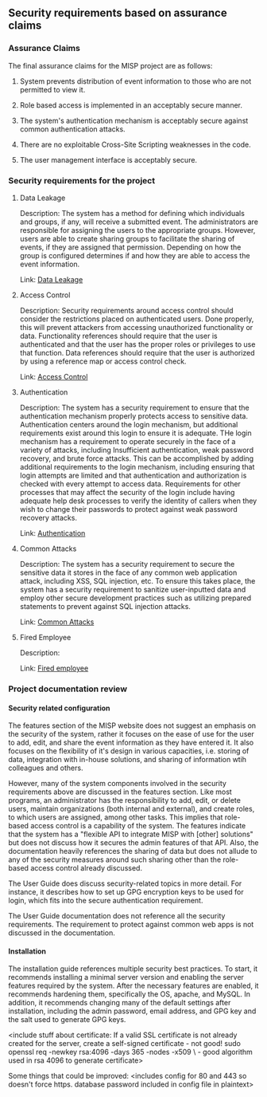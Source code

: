 ## Security requirements based on assurance claims

### Assurance Claims
The final assurance claims for the MISP project are as follows:
  1. System prevents distribution of event information to those who are not permitted to view it.
  
  2. Role based access is implemented in an acceptably secure manner.
  
  3. The system's authentication mechanism is acceptably secure against common authentication attacks.
  
  4. There are no exploitable Cross-Site Scripting weaknesses in the code.
  
  5. The user management interface is acceptably secure.

### Security requirements for the project

  1. Data Leakage
         
     Description: The system has a method for defining which individuals and groups, if any, will receive a submitted event.  The administrators are responsible for assigning the users to the appropriate groups.  However, users are able to create sharing groups to facilitate the sharing of events, if they are assigned that permission.  Depending on how the group is configured determines if and how they are able to access the event information.
 
     Link: [Data Leakage](https://www.lucidchart.com/invitations/accept/1518de8f-6cbb-4010-923b-a17f04cffb25)

  2. Access Control
  
     Description: Security requirements around access control should consider the restrictions placed on authenticated users.  Done properly, this will prevent attackers from accessing unauthorized functionality or data.  Functionality references should require that the user is authenticated and that the user has the proper roles or privileges to use that function.  Data references should require that the user is authorized by using a reference map or access control check.
 
     Link: [Access Control](https://www.lucidchart.com/invitations/accept/1518de8f-6cbb-4010-923b-a17f04cffb25)

  3. Authentication
  
     Description: The system has a security requirement to ensure that the authentication mechanism properly protects access to sensitive data.  Authentication centers around the login mechanism, but additional requirements exist around this login to ensure it is adequate.  THe login mechanism has a requirement to operate securely in the face of a variety of attacks, including Insufficient authentication, weak password recovery, and brute force attacks.  This can be accomplished by adding additional requirements to the login mechanism, including ensuring that login attempts are limited and that authentication and authorization is checked with every attempt to access data.  Requirements for other processes that may affect the security of the login include having adequate help desk processes to verify the identity of callers when they wish to change their passwords to protect against weak password recovery attacks.
     
     Link: [Authentication](https://www.lucidchart.com/invitations/accept/1518de8f-6cbb-4010-923b-a17f04cffb25)

  4. Common Attacks
     
     Description:  The system has a security requirement to secure the sensitive data it stores in the face of any common web application attack, including XSS, SQL injection, etc.  To ensure this takes place, the system has a security requirement to sanitize user-inputted data and employ other secure development practices such as utilizing prepared statements to prevent against SQL injection attacks.
     
     Link: [Common Attacks](https://www.lucidchart.com/invitations/accept/1518de8f-6cbb-4010-923b-a17f04cffb25)

  5. Fired Employee
  
     Description:
     
     Link: [Fired employee](https://www.lucidchart.com/invitations/accept/1518de8f-6cbb-4010-923b-a17f04cffb25)


### Project documentation review
#### Security related configuration
The features section of the MISP website does not suggest an emphasis on the security of the system, rather it focuses on the ease of use for the user to add, edit, and share the event information as they have entered it.  It also focuses on the flexibility of it's design in various capacities, i.e. storing of data, integration with in-house solutions, and sharing of information wtih colleagues and others.

However, many of the system components involved in the security requirements above are discussed in the features section.  Like most programs, an administrator has the responsibility to add, edit, or delete users, maintain organizations (both internal and external), and create roles, to which users are assigned, among other tasks.  This implies that role-based access control is a capability of the system.  The features indicate that the system has a "flexible API to integrate MISP with \[other\] solutions" but does not discuss how it secures the admin features of that API.  Also, the documentation heavily references the sharing of data but does not allude to any of the security measures around such sharing other than the role-based access control already discussed.

The User Guide does discuss security-related topics in more detail.  For instance, it describes how to set up GPG encryption keys to be used for login, which fits into the secure authentication requirement.

The User Guide documentation does not reference all the security requirements. The requirement to protect against common web apps is not discussed in the documentation.

#### Installation
The installation guide references multiple security best practices.  To start, it recommends installing a minimal server version and enabling the server features required by the system.  After the necessary features are enabled, it recommends hardening them, specifically the OS, apache, and MySQL.  In addition, it recommends changing many of the default settings after installation, including the admin password, email address, and GPG key and the salt used to generate GPG keys.

<include stuff about certificate:
If a valid SSL certificate is not already created for the server, create a self-signed certificate - not good!
sudo openssl req -newkey rsa:4096 -days 365 -nodes -x509 \ - good algorithm used in rsa 4096 to generate certificate>

Some things that could be improved:
<includes config for 80 and 443 so doesn't force https.
database password included in config file in plaintext>
